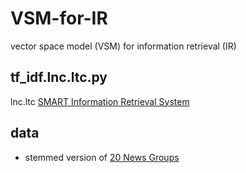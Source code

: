 # VSM-for-IR
vector space model (VSM) for information retrieval (IR)

## tf_idf.lnc.ltc.py
lnc.ltc [SMART Information Retrieval System](https://en.wikipedia.org/wiki/SMART_Information_Retrieval_System)

## data
- stemmed version of [20 News Groups](http://web.ist.utl.pt/~acardoso/datasets/)

